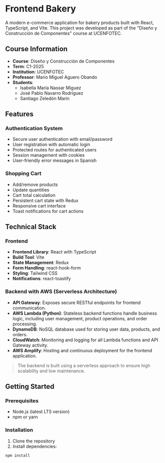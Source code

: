 # Frontend Bakery

A modern e-commerce application for bakery products built with React, TypeScript, and Vite. This project was developed as part of the "Diseño y Construcción de Componentes" course at UCENFOTEC.

## Course Information
- **Course**: Diseño y Construcción de Componentes
- **Term**: C1-2025
- **Institution**: UCENFOTEC
- **Professor**: Mario Miguel Aguero Obando
- **Students**:
  - Isabella María Nassar Miguez
  - José Pablo Navarro Rodríguez
  - Santiago Zeledón Marin

## Features

### Authentication System
- Secure user authentication with email/password
- User registration with automatic login
- Protected routes for authenticated users
- Session management with cookies
- User-friendly error messages in Spanish

### Shopping Cart
- Add/remove products
- Update quantities
- Cart total calculation
- Persistent cart state with Redux
- Responsive cart interface
- Toast notifications for cart actions

## Technical Stack

### Frontend
- **Frontend Library**: React with TypeScript
- **Build Tool**: Vite
- **State Management**: Redux
- **Form Handling**: react-hook-form
- **Styling**: Tailwind CSS
- **Notifications**: react-toastify

### Backend with AWS (Serverless Architecture)
- **API Gateway**: Exposes secure RESTful endpoints for frontend communication.
- **AWS Lambda (Python)**: Stateless backend functions handle business logic, including user management, product operations, and order processing.
- **DynamoDB**: NoSQL database used for storing user data, products, and orders.
- **CloudWatch**: Monitoring and logging for all Lambda functions and API Gateway activity.
- **AWS Amplify**: Hosting and continuous deployment for the frontend application.

> The backend is built using a serverless approach to ensure high scalability and low maintenance.

## Getting Started

### Prerequisites
- Node.js (latest LTS version)
- npm or yarn

### Installation
1. Clone the repository
2. Install dependencies:
```bash
npm install
